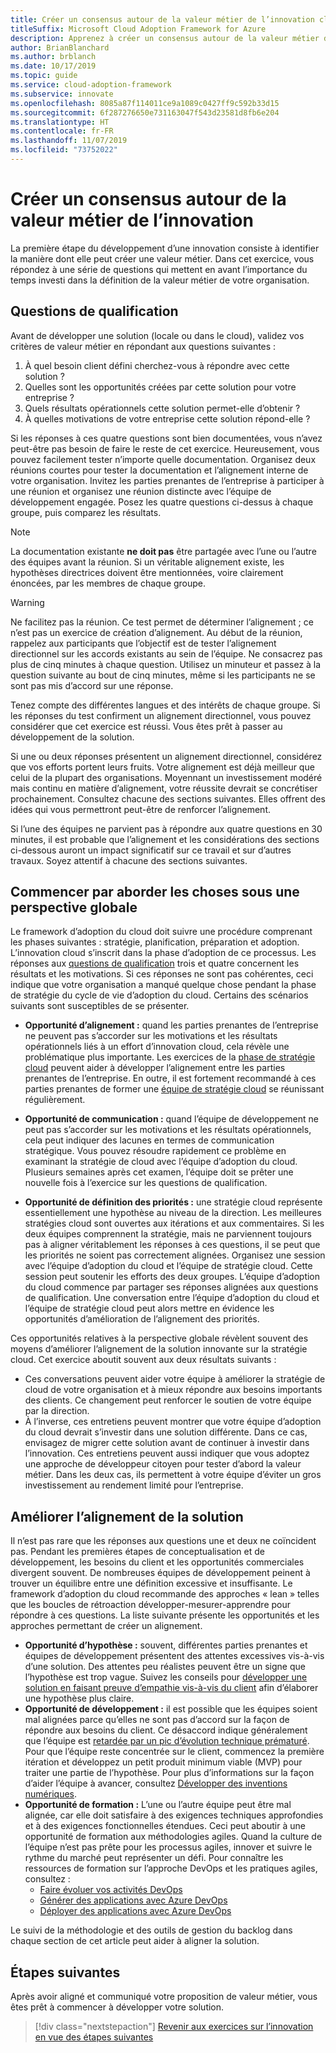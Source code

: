 ```yaml
---
title: Créer un consensus autour de la valeur métier de l’innovation cloud
titleSuffix: Microsoft Cloud Adoption Framework for Azure
description: Apprenez à créer un consensus autour de la valeur métier de l’innovation cloud.
author: BrianBlanchard
ms.author: brblanch
ms.date: 10/17/2019
ms.topic: guide
ms.service: cloud-adoption-framework
ms.subservice: innovate
ms.openlocfilehash: 8085a87f114011ce9a1089c0427ff9c592b33d15
ms.sourcegitcommit: 6f287276650e731163047f543d23581d8fb6e204
ms.translationtype: HT
ms.contentlocale: fr-FR
ms.lasthandoff: 11/07/2019
ms.locfileid: "73752022"
---
```

# <a name="build-consensus-on-the-business-value-of-innovation"></a>Créer un consensus autour de la valeur métier de l’innovation

La première étape du développement d’une innovation consiste à identifier la manière dont elle peut créer une valeur métier. Dans cet exercice, vous répondez à une série de questions qui mettent en avant l’importance du temps investi dans la définition de la valeur métier de votre organisation.

## <a name="qualifying-questions"></a>Questions de qualification

Avant de développer une solution (locale ou dans le cloud), validez vos critères de valeur métier en répondant aux questions suivantes :

1. À quel besoin client défini cherchez-vous à répondre avec cette solution ?
1. Quelles sont les opportunités créées par cette solution pour votre entreprise ?
1. Quels résultats opérationnels cette solution permet-elle d’obtenir ?
1. À quelles motivations de votre entreprise cette solution répond-elle ?

Si les réponses à ces quatre questions sont bien documentées, vous n’avez peut-être pas besoin de faire le reste de cet exercice. Heureusement, vous pouvez facilement tester n’importe quelle documentation. Organisez deux réunions courtes pour tester la documentation et l’alignement interne de votre organisation. Invitez les parties prenantes de l’entreprise à participer à une réunion et organisez une réunion distincte avec l’équipe de développement engagée. Posez les quatre questions ci-dessus à chaque groupe, puis comparez les résultats.

> [!NOTE]
> La documentation existante **ne doit pas** être partagée avec l’une ou l’autre des équipes avant la réunion. Si un véritable alignement existe, les hypothèses directrices doivent être mentionnées, voire clairement énoncées, par les membres de chaque groupe.

<!-- -->

> [!WARNING]
> Ne facilitez pas la réunion. Ce test permet de déterminer l’alignement ; ce n’est pas un exercice de création d’alignement. Au début de la réunion, rappelez aux participants que l’objectif est de tester l’alignement directionnel sur les accords existants au sein de l’équipe. Ne consacrez pas plus de cinq minutes à chaque question. Utilisez un minuteur et passez à la question suivante au bout de cinq minutes, même si les participants ne se sont pas mis d’accord sur une réponse.

Tenez compte des différentes langues et des intérêts de chaque groupe. Si les réponses du test confirment un alignement directionnel, vous pouvez considérer que cet exercice est réussi. Vous êtes prêt à passer au développement de la solution.

Si une ou deux réponses présentent un alignement directionnel, considérez que vos efforts portent leurs fruits. Votre alignement est déjà meilleur que celui de la plupart des organisations. Moyennant un investissement modéré mais continu en matière d’alignement, votre réussite devrait se concrétiser prochainement. Consultez chacune des sections suivantes. Elles offrent des idées qui vous permettront peut-être de renforcer l’alignement.

Si l’une des équipes ne parvient pas à répondre aux quatre questions en 30 minutes, il est probable que l’alignement et les considérations des sections ci-dessous auront un impact significatif sur ce travail et sur d’autres travaux. Soyez attentif à chacune des sections suivantes.

## <a name="address-the-big-picture-first"></a>Commencer par aborder les choses sous une perspective globale

Le framework d’adoption du cloud doit suivre une procédure comprenant les phases suivantes : stratégie, planification, préparation et adoption. L’innovation cloud s’inscrit dans la phase d’adoption de ce processus. Les réponses aux [questions de qualification](#qualifying-questions) trois et quatre concernent les résultats et les motivations. Si ces réponses ne sont pas cohérentes, ceci indique que votre organisation a manqué quelque chose pendant la phase de stratégie du cycle de vie d’adoption du cloud. Certains des scénarios suivants sont susceptibles de se présenter.

- **Opportunité d’alignement :** quand les parties prenantes de l’entreprise ne peuvent pas s’accorder sur les motivations et les résultats opérationnels liés à un effort d’innovation cloud, cela révèle une problématique plus importante. Les exercices de la [phase de stratégie cloud](../strategy/index.md) peuvent aider à développer l’alignement entre les parties prenantes de l’entreprise. En outre, il est fortement recommandé à ces parties prenantes de former une [équipe de stratégie cloud](../organize/cloud-strategy.md) se réunissant régulièrement.

- **Opportunité de communication :** quand l’équipe de développement ne peut pas s’accorder sur les motivations et les résultats opérationnels, cela peut indiquer des lacunes en termes de communication stratégique. Vous pouvez résoudre rapidement ce problème en examinant la stratégie de cloud avec l’équipe d’adoption du cloud. Plusieurs semaines après cet examen, l’équipe doit se prêter une nouvelle fois à l’exercice sur les questions de qualification.

- **Opportunité de définition des priorités :** une stratégie cloud représente essentiellement une hypothèse au niveau de la direction. Les meilleures stratégies cloud sont ouvertes aux itérations et aux commentaires. Si les deux équipes comprennent la stratégie, mais ne parviennent toujours pas à aligner véritablement les réponses à ces questions, il se peut que les priorités ne soient pas correctement alignées. Organisez une session avec l’équipe d’adoption du cloud et l’équipe de stratégie cloud. Cette session peut soutenir les efforts des deux groupes. L’équipe d’adoption du cloud commence par partager ses réponses alignées aux questions de qualification. Une conversation entre l’équipe d’adoption du cloud et l’équipe de stratégie cloud peut alors mettre en évidence les opportunités d’amélioration de l’alignement des priorités.

Ces opportunités relatives à la perspective globale révèlent souvent des moyens d’améliorer l’alignement de la solution innovante sur la stratégie cloud. Cet exercice aboutit souvent aux deux résultats suivants :

- Ces conversations peuvent aider votre équipe à améliorer la stratégie de cloud de votre organisation et à mieux répondre aux besoins importants des clients. Ce changement peut renforcer le soutien de votre équipe par la direction.
- À l’inverse, ces entretiens peuvent montrer que votre équipe d’adoption du cloud devrait s’investir dans une solution différente. Dans ce cas, envisagez de migrer cette solution avant de continuer à investir dans l’innovation. Ces entretiens peuvent aussi indiquer que vous adoptez une approche de développeur citoyen pour tester d’abord la valeur métier. Dans les deux cas, ils permettent à votre équipe d’éviter un gros investissement au rendement limité pour l’entreprise.

## <a name="address-solution-alignment"></a>Améliorer l’alignement de la solution

Il n’est pas rare que les réponses aux questions une et deux ne coïncident pas. Pendant les premières étapes de conceptualisation et de développement, les besoins du client et les opportunités commerciales divergent souvent. De nombreuses équipes de développement peinent à trouver un équilibre entre une définition excessive et insuffisante. Le framework d’adoption du cloud recommande des approches « lean » telles que les boucles de rétroaction développer-mesurer-apprendre pour répondre à ces questions. La liste suivante présente les opportunités et les approches permettant de créer un alignement.

- **Opportunité d’hypothèse :** souvent, différentes parties prenantes et équipes de développement présentent des attentes excessives vis-à-vis d’une solution. Des attentes peu réalistes peuvent être un signe que l’hypothèse est trop vague. Suivez les conseils pour [développer une solution en faisant preuve d’empathie vis-à-vis du client](./considerations/build.md) afin d’élaborer une hypothèse plus claire.
- **Opportunité de développement :** il est possible que les équipes soient mal alignées parce qu’elles ne sont pas d’accord sur la façon de répondre aux besoins du client. Ce désaccord indique généralement que l’équipe est [retardée par un pic d’évolution technique prématuré](./considerations/build.md#reduce-complexity-and-delay-technical-spikes). Pour que l’équipe reste concentrée sur le client, commencez la première itération et développez un petit produit minimum viable (MVP) pour traiter une partie de l’hypothèse. Pour plus d’informations sur la façon d’aider l’équipe à avancer, consultez [Développer des inventions numériques](./considerations/invention.md).
- **Opportunité de formation :** L’une ou l’autre équipe peut être mal alignée, car elle doit satisfaire à des exigences techniques approfondies et à des exigences fonctionnelles étendues. Ceci peut aboutir à une opportunité de formation aux méthodologies agiles. Quand la culture de l’équipe n’est pas prête pour les processus agiles, innover et suivre le rythme du marché peut représenter un défi.  Pour connaître les ressources de formation sur l’approche DevOps et les pratiques agiles, consultez :
  - [Faire évoluer vos activités DevOps](https://docs.microsoft.com/learn/paths/evolve-your-devops-practices)
  - [Générer des applications avec Azure DevOps](https://docs.microsoft.com/learn/paths/build-applications-with-azure-devops)
  - [Déployer des applications avec Azure DevOps](https://docs.microsoft.com/learn/paths/deploy-applications-with-azure-devops)

Le suivi de la méthodologie et des outils de gestion du backlog dans chaque section de cet article peut aider à aligner la solution.

## <a name="next-steps"></a>Étapes suivantes

Après avoir aligné et communiqué votre proposition de valeur métier, vous êtes prêt à commencer à développer votre solution.

> [!div class="nextstepaction"]
> [Revenir aux exercices sur l’innovation en vue des étapes suivantes](./index.md)
